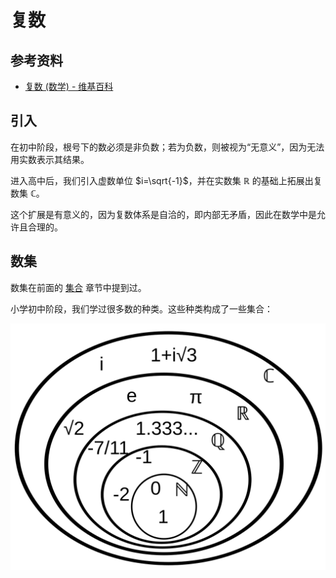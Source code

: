 # 复数

## 参考资料

- [复数 (数学) - 维基百科](<https://zh.wikipedia.org/zh-cn/复数_(数学)>)

## 引入

在初中阶段，根号下的数必须是非负数；若为负数，则被视为“无意义”，因为无法用实数表示其结果。

进入高中后，我们引入虚数单位 $i=\sqrt{-1}$，并在实数集 $\mathbb{R}$ 的基础上拓展出复数集 $\mathbb{C}$。

这个扩展是有意义的，因为复数体系是自洽的，即内部无矛盾，因此在数学中是允许且合理的。

## 数集

数集在前面的 [集合](set#数集) 章节中提到过。

小学初中阶段，我们学过很多数的种类。这些种类构成了一些集合：

![](./assets/NumberSetinC.svg)
